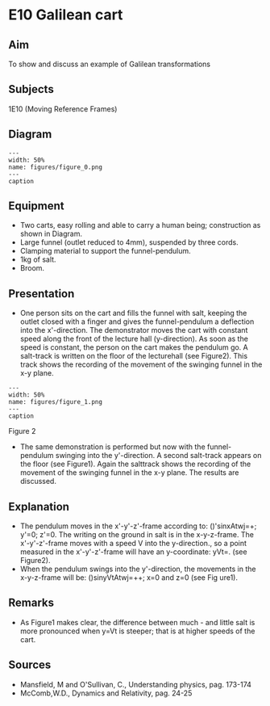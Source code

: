 # E10 Galilean cart 
    
  
## Aim   
 To show and discuss an example of Galilean transformations    
  
## Subjects   
 1E10 (Moving Reference Frames)   
  
## Diagram   
   
```{figure} figures/figure_0.png  
---  
width: 50%  
name: figures/figure_0.png  
---  
caption  
``` 
      
  
## Equipment   
 
 *  Two carts, easy rolling and able to carry a human being; construction as shown in Diagram. 
 *  Large funnel (outlet reduced to 4mm), suspended by three cords. 
 *  Clamping material to support the funnel-pendulum. 
 *  1kg of salt. 
 *  Broom.
     
  
## Presentation   
 
 *  One person sits on the cart and fills the funnel with salt, keeping the outlet closed with a finger and gives the funnel-pendulum a deflection into the x'-direction. The demonstrator moves the cart with constant speed along the front of the lecture hall (y-direction). As soon as the speed is constant, the person on the cart makes the pendulum go. A salt-track is written on the floor of the lecturehall (see Figure2). This track shows the recording of the movement of the swinging funnel in the x-y plane.    
```{figure} figures/figure_1.png  
---  
width: 50%  
name: figures/figure_1.png  
---  
caption  
``` 
 Figure 2 
 *  The same demonstration is performed but now with the funnel-pendulum swinging into the y'-direction. A second salt-track appears on the floor (see Figure1). Again the salttrack shows the recording of the movement of the swinging funnel in the x-y plane. The results are discussed.
    
  
## Explanation   
 
 *  The pendulum moves in the x'-y'-z'-frame according to: ()'sinxAtwj=+; y'=0; z'=0. The writing on the ground in salt is in the x-y-z-frame. The x'-y'-z'-frame moves with a speed V into the y-direction., so a point measured in the x'-y'-z'-frame will have an y-coordinate: yVt=. (see Figure2). 
 *  When the pendulum swings into the y'-direction, the movements in the x-y-z-frame will be: ()sinyVtAtwj=++; x=0 and z=0 (see Fig
ure1).   
  
## Remarks   
 
 *  As Figure1 makes clear, the difference between much - and little salt is more pronounced when y=Vt is steeper; that is at higher speeds
 of the cart.   
  
## Sources   
 
 *  Mansfield, M and O'Sullivan, C., Understanding physics, pag. 173-174 
 *  McComb,W.D., Dynamics and Relativity, pag. 24-25
     